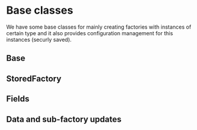 # Base classes

We have some base classes for mainly creating factories with instances of certain type and it also provides configuration management for this instances (securly saved).


## Base
## StoredFactory
## Fields
## Data and sub-factory updates

